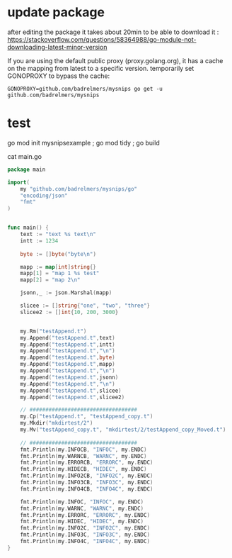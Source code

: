 # update package
after editing the package it takes about 20min to be able to download it : https://stackoverflow.com/questions/58364988/go-module-not-downloading-latest-minor-version

If you are using the default public proxy (proxy.golang.org), it has a cache on the mapping from latest to a specific version.
temporarily set GONOPROXY to bypass the cache:
```
GONOPROXY=github.com/badrelmers/mysnips go get -u github.com/badrelmers/mysnips
```

# test
go mod init mysnipsexample ; go mod tidy ; go build 

cat main.go 
```go
package main

import(
    my "github.com/badrelmers/mysnips/go"
    "encoding/json"
    "fmt"
)


func main() {
    text := "text %s text\n"
    intt := 1234
    
    byte := []byte("byte\n")

    mapp := map[int]string{}
    mapp[1] = "map 1 %s test"
    mapp[2] = "map 2\n"

    jsonn,_ := json.Marshal(mapp)

    slicee := []string{"one", "two", "three"}
    slicee2 := []int{10, 200, 3000}


    my.Rm("testAppend.t")
    my.Append("testAppend.t",text)
    my.Append("testAppend.t",intt)
    my.Append("testAppend.t","\n")
    my.Append("testAppend.t",byte)
    my.Append("testAppend.t",mapp)
    my.Append("testAppend.t","\n")
    my.Append("testAppend.t",jsonn)
    my.Append("testAppend.t","\n")
    my.Append("testAppend.t",slicee)
    my.Append("testAppend.t",slicee2)

    // ##################################
    my.Cp("testAppend.t", "testAppend_copy.t")
    my.Mkdir("mkdirtest/2")
    my.Mv("testAppend_copy.t", "mkdirtest/2/testAppend_copy_Moved.t")
    
    // ##################################
    fmt.Println(my.INFOCB, "INFOC", my.ENDC)
    fmt.Println(my.WARNCB, "WARNC", my.ENDC)
    fmt.Println(my.ERRORCB, "ERRORC", my.ENDC)
    fmt.Println(my.HIDECB, "HIDEC", my.ENDC)
    fmt.Println(my.INFO2CB, "INFO2C", my.ENDC)
    fmt.Println(my.INFO3CB, "INFO3C", my.ENDC)
    fmt.Println(my.INFO4CB, "INFO4C", my.ENDC)

    fmt.Println(my.INFOC, "INFOC", my.ENDC)
    fmt.Println(my.WARNC, "WARNC", my.ENDC)
    fmt.Println(my.ERRORC, "ERRORC", my.ENDC)
    fmt.Println(my.HIDEC, "HIDEC", my.ENDC)
    fmt.Println(my.INFO2C, "INFO2C", my.ENDC)
    fmt.Println(my.INFO3C, "INFO3C", my.ENDC)
    fmt.Println(my.INFO4C, "INFO4C", my.ENDC)
}

```
